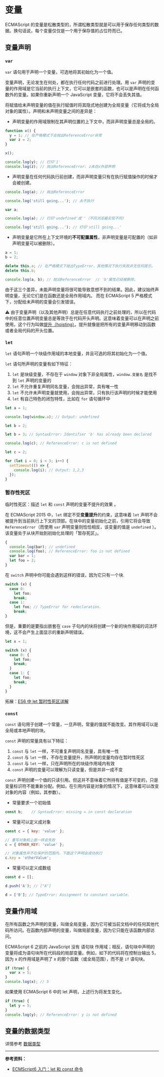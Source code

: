 # 变量

ECMAScript 的变量是松散类型的，所谓松散类型就是可以用于保存任何类型的数据。换句话说，每个变量仅仅是一个用于保存值的占位符而已。

## 变量声明

### `var`

`var` 语句用于声明一个变量，可选地将其初始化为一个值。

变量声明，无论发生在何处，都在执行任何代码之前进行处理。用 `var` 声明的变量的作用域是它当前的执行上下文，它可以是嵌套的函数，也可以是声明在任何函数外的变量。如果你重新声明一个 JavaScript 变量，它将不会丢失其值。

将赋值给未声明变量的值在执行赋值时将其隐式地创建为全局变量（它将成为全局对象的属性）。声明和未声明变量之间的差异是：

- 声明变量的作用域限制在其声明位置的上下文中，而非声明变量总是全局的。

```js
function x() {
  y = 1; // 在严格模式下会抛出ReferenceError异常
  var z = 2;
}

x();

console.log(y); // 打印'1'
console.log(z); // 抛出ReferenceError: z未在x外部声明
```

- 声明变量在任何代码执行前创建，而非声明变量只有在执行赋值操作的时候才会被创建。

```js
console.log(a); // 抛出ReferenceError

console.log('still going...'); // 永不执行
```

```js
var a;

console.log(a); // 打印'undefined'或''（不同浏览器实现不同）

console.log('still going...'); // 打印'still going...'
```

- 声明变量是它所在上下文环境的**不可配置属性**，非声明变量是可配置的（如非声明变量可以被删除）。

```js
a = 1;
b = 2;

delete this.a; // 在严格模式下抛出TypeError，其他情况下执行失败并无任何提示。
delete this.b;

console.log(a, b); // 抛出ReferenceError	// 'b'属性已经被删除。
```

由于这三个差异，未能声明变量将很可能导致意想不到的结果。因此，建议始终声明变量，无论它们是在函数还是全局作用域内。 而在 ECMAScript 5 严格模式下，分配给未声明的变量会引发错误。

⚠️ 由于变量声明（以及其他声明）总是在任意代码执行之前处理的，所以在代码中的任意位置声明变量总是等效于在代码开头声明。这意味着变量可以在声明之前使用，这个行为叫做[提升（hoisting）](../../core-modules/executable-code-and-execution-contexts/compilation/hoisting.md)。提升就像是把所有的变量声明移动到函数或者全局代码的开头位置。

### `let`

`let` 语句声明一个块级作用域的本地变量，并且可选的将其初始化为一个值。

`let` 语句所声明的变量有如下特征：

1. `let` 是块级变量，不存在于 `window` 对象下非全局属性，`window.变量名` 是找不到 `let` 声明的变量的
2. `let` 不允许重复声明同名变量，会抛出异常，具有唯一性
3. `let` 不允许未声明变量就使用，会抛出异常，只有执行该声明的时候才能使用
4. `let` 有自己特色的闭包特性，比如在 `for` 语句循环中

```js
let a = 1;

console.log(window.a); // Output: undefined
```

```js
let b = 2;

let b = 3; // SyntaxError: Identifier 'b' has already been declared
```

```js
console.log(c); // ReferenceError: c is not defined

let c = 2;
```

```js
for (let i = 0; i < 3; i++) {
  setTimeout(() => {
    console.log(i); // Output: 1,2,3
  });
}
```

### 暂存性死区

临时性死区：描述 `let` 和 `const` 声明的变量不提升的效果 。

在 ECMAScript 2015 中，`let` 绑定不受**变量提升**的约束，这意味着 `let` 声明不会被提升到当前执行上下文的顶部。在块中的变量初始化之前，引用它将会导致 `ReferenceError`（而使用 `var` 声明变量则恰恰相反，该变量的值是 `undefined` ）。该变量处于从块开始到初始化处理的「暂存死区」。

```js
{
  console.log(bar); // undefined
  console.log(foo); // ReferenceError: foo is not defined
  var bar = 1;
  let foo = 2;
}
```

在 `switch` 声明中你可能会遇到这样的错误，因为它只有一个块.

```js
switch (x) {
  case 0:
    let foo;
    break;
  case 1:
    let foo; // TypeError for redeclaration.
    break;
}
```

但是，重要的是要指出嵌套在 `case` 子句内的块将创建一个新的块作用域的词法环境，这不会产生上面显示的重新声明错误。

```js
let x = 1;

switch (x) {
  case 0: {
    let foo;
    break;
  }
  case 1: {
    let foo;
    break;
  }
}
```

拓展：[ES6 中 let 暂时性死区详解](https://segmentfault.com/a/1190000015603779)

### `const`

`const` 语句用于创建一个常量，一旦声明，常量的值就不能改变。其作用域可以是全局或本地声明的块。

`const` 声明的常量具有以下特征：

1. `const` 与 `let` 一样，不可重复声明同名变量，具有唯一性
2. `const` 与 `let` 一样，不存在变量提升，所声明的变量均存在暂时性死区
3. `const` 与 `let` 一样，只在声明所在的块级作用域内有效
4. `const` 声明的变量可以理解为只读变量，但是并非一成不变

`const` 声明创建一个值的只读引用。但这并不意味着它所持有值是不可变的，只是变量标识符不能重新分配。例如，在引用内容是对象的情况下，这意味着可以改变对象的内容（例如，其参数）。

- 常量要求一个初始值

```javascript
const b; 	// SyntaxError: missing = in const declaration
```

- 常量可以定义成对象

```javascript
const c = { key: 'value' };

// 重写对象和上面一样会失败
c = { OTHER_KEY: 'value' };

// 对象属性并不在保护的范围内，下面这个声明会成功执行
c.key = 'otherValue';
```

- 常量可以定义成数组

```javascript
const d = [];

d.push('A'); // ["A"]

d = ['B']; // TypeError: Assignment to constant variable.
```

## 变量作用域

在所有函数之外声明的变量，叫做全局变量，因为它可被当前文档中的任何其他代码所访问。在函数内部声明的变量，叫做局部变量，因为它只能在该函数内部访问。

ECMAScript 6 之前的 JavaScript 没有 语句块 作用域；相反，语句块中声明的变量将成为语句块所在代码段的局部变量。例如，如下的代码将在控制台输出 5，因为 x 的作用域是声明了 x 的那个函数（或全局范围），而不是 `if` 语句块。

```javascript
if (true) {
  var x = 5;
}
console.log(x); // 5
```

如果使用 ECMAScript 6 中的 let 声明，上述行为将发生变化。

```javascript
if (true) {
  let y = 5;
}
console.log(y); // ReferenceError: y is not defined
```

## 变量的数据类型

详情参考 [数据类型](../data-types/data-types.md)

---

**参考资料：**

- [ECMScript6 入门：let 和 const 命令](http://es6.ruanyifeng.com/#docs/let)
